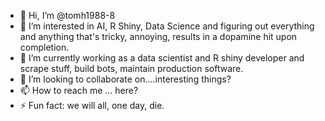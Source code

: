 - 👋 Hi, I’m @tomh1988-8
- 👀 I’m interested in AI, R Shiny, Data Science and figuring out everything and anything that's tricky, annoying, results in a dopamine hit upon completion.
- 🌱 I’m currently working as a data scientist and R shiny developer and scrape stuff, build bots, maintain production software.
- 💞️ I’m looking to collaborate on....interesting things?
- 📫 How to reach me ... here?
- ⚡ Fun fact: we will all, one day, die.

<!---
tomh1988-8/tomh1988-8 is a ✨ special ✨ repository because its `README.md` (this file) appears on your GitHub profile.
You can click the Preview link to take a look at your changes.
--->
